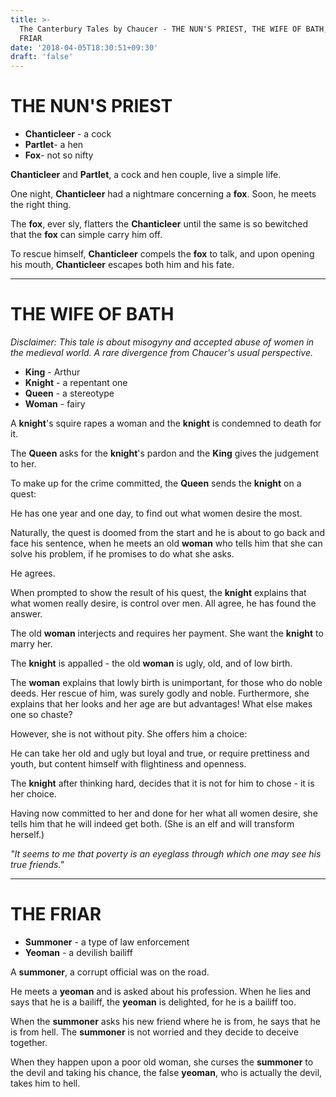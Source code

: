 ```yaml
---
title: >-
  The Canterbury Tales by Chaucer - THE NUN'S PRIEST, THE WIFE OF BATH, THE
  FRIAR
date: '2018-04-05T18:30:51+09:30'
draft: 'false'
---
```

# THE NUN'S PRIEST

* **Chanticleer** - a cock
* **Partlet**- a hen
* **Fox**- not so nifty

**Chanticleer** and **Partlet**, a cock and hen couple, live a simple life.

One night, **Chanticleer** had a nightmare concerning a **fox**. Soon, he meets the right thing.

The **fox**, ever sly, flatters the **Chanticleer** until the same is so bewitched that the **fox** can simple carry him off.

To rescue himself, **Chanticleer** compels the **fox** to talk, and upon opening his mouth, **Chanticleer** escapes both him and his fate.

- - -

# THE WIFE OF BATH

_Disclaimer: This tale is about misogyny and accepted abuse of women in the medieval world. A rare divergence from Chaucer's usual perspective._

* **King** - Arthur
* **Knight** - a repentant one
* **Queen** - a stereotype
* **Woman** - fairy

A **knight**'s squire rapes a woman and the **knight** is condemned to death for it. 

The **Queen** asks for the **knight**'s pardon and the **King** gives the judgement to her.

To make up for the crime committed, the **Queen** sends the **knight** on a quest:

He has one year and one day, to find out what women desire the most.

Naturally, the quest is doomed from the start and he is about to go back and face his sentence, when he meets an old **woman** who tells him that she can solve his problem, if he promises to do what she asks.

He agrees.

When prompted to show the result of his quest, the **knight** explains that what women really desire, is control over men. All agree, he has found the answer.

The old **woman** interjects and requires her payment. She want the **knight** to marry her.

The **knight** is appalled - the old **woman** is ugly, old, and of low birth.

The **woman** explains that lowly birth is unimportant, for those who do noble deeds. Her rescue of him, was surely godly and noble. Furthermore, she explains that her looks and her age are but advantages! What else makes one so chaste?

However, she is not without pity. She offers him a choice:

He can take her old and ugly but loyal and true, or require prettiness and youth, but content himself with flightiness and openness.

The **knight** after thinking hard, decides that it is not for him to chose - it is her choice.

Having now committed to her and done for her what all women desire, she tells him that he will indeed get both. (She is an elf and will transform herself.)

_"It seems to me that poverty is an eyeglass through which one may see his true friends."_

- - -

# THE FRIAR

* **Summoner** - a type of law enforcement
* **Yeoman** - a devilish bailiff

A **summoner**, a corrupt official was on the road. 

He meets a **yeoman** and is asked about his profession. When he lies and says that he is a bailiff, the **yeoman** is delighted, for he is a bailiff too.

When the **summoner** asks his new friend where he is from, he says that he is from hell. The **summoner** is not worried and they decide to deceive together.

When they happen upon a poor old woman, she curses the **summoner** to the devil and taking his chance, the false **yeoman**, who is actually the devil, takes him to hell.
